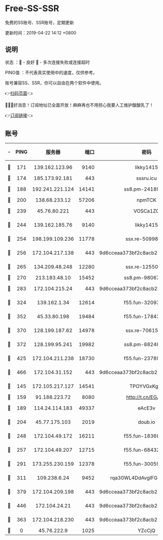 # Free-SS-SSR

免费的SS账号、SSR账号，定期更新

更新时间：2019-04-22 14:12 +0800

## 说明

状态     ：🙂 - 良好 🙁 - 多次连接失败或连接超时

PING值   ：不代表真实使用中的速度，仅供参考。

账号兼容SS、SSR，你可以自由在两个软件中使用。

👉[扫码页面](https://liesauer.github.io/Free-SS-SSR/)👈

🎉🎉🎉好消息！订阅地址已全面开放！麻麻再也不用担心我要人工维护酸酸乳了！

👉[订阅链接](https://www.liesauer.net/yogurt/subscribe?ACCESS_TOKEN=DAYxR3mMaZAsaqUb)👈

## 账号

|-|PING|服务器|端口|密码|加密方式|区域|
|:----:|:----:|:-----:|-----:|:----:|:----:|:----:|
|🙂|171|139.162.123.96|9140|likky1415|aes-256-cfb|JP|
|🙂|174|185.173.92.181|443|sssru.icu|rc4-md5|RU|
|🙂|188|192.241.221.124|14141|ss8.pm-24189399|aes-256-cfb|US|
|🙂|200|138.68.233.12|57206|npmTCK|rc4-md5|US|
|🙂|239|45.76.80.221|443|VOSCa1ZG|aes-256-cfb|DE|
|🙂|244|139.162.185.76|9140|likky1415|aes-256-cfb|DE|
|🙂|254|198.199.109.236|11778|ssx.re-50998611|aes-256-cfb|US|
|🙂|256|172.104.217.138|443|9d6cceaa373bf2c8acb22e60b6a58be6|aes-256-cfb|US|
|🙂|265|134.209.48.248|12280|ssx.re-12550293|aes-256-cfb|US|
|🙂|270|213.183.48.10|15452|ss8.pm-98067260|rc4-md5|RU|
|🙂|283|172.104.215.24|443|9d6cceaa373bf2c8acb22e60b6a58be6|aes-256-cfb|US|
|🙂|324|139.162.1.34|12614|f55.fun-32093873|aes-256-cfb|SG|
|🙂|352|45.33.80.198|19484|f55.fun-17843218|aes-256-cfb|US|
|🙂|370|128.199.187.62|14978|ssx.re-70615001|aes-256-cfb|SG|
|🙂|372|128.199.95.241|19982|ss8.pm-88248816|aes-256-cfb|SG|
|🙂|425|172.104.211.238|18730|f55.fun-23789353|aes-256-cfb|US|
|🙂|466|172.104.31.152|443|9d6cceaa373bf2c8acb22e60b6a58be6|aes-256-cfb|US|
|🙂|145|172.105.217.127|14541|TPOYVGxKglpi|aes-256-cfb|JP|
|🙂|159|91.188.223.72|8080|http://t.cn/EGJIyrl|rc4-md5|RU|
|🙂|189|114.24.114.183|49337|eAcE3v|chacha20-ietf|TW|
|🙂|204|45.77.175.103|2019|doub.io|aes-128-ctr|SG|
|🙂|248|172.104.49.172|16211|f55.fun-18368784|aes-256-cfb|SG|
|🙂|257|172.104.49.207|12715|f55.fun-68432861|aes-256-cfb|SG|
|🙂|291|173.255.230.159|12378|f55.fun-30059944|aes-256-cfb|US|
|🙂|311|109.238.6.24|9452|rqa30WL4DdAvgIFG6Fs3znzTa|aes-256-cfb|FR|
|🙂|379|172.104.209.198|443|9d6cceaa373bf2c8acb22e60b6a58be6|aes-256-cfb|US|
|🙂|446|172.104.24.21|443|9d6cceaa373bf2c8acb22e60b6a58be6|aes-256-cfb|US|
|🙁|363|172.104.218.230|443|9d6cceaa373bf2c8acb22e60b6a58be6|aes-256-cfb|US|
|🙁|0|45.76.222.9|1025|YZcCjQ|rc4-md5|JP|
